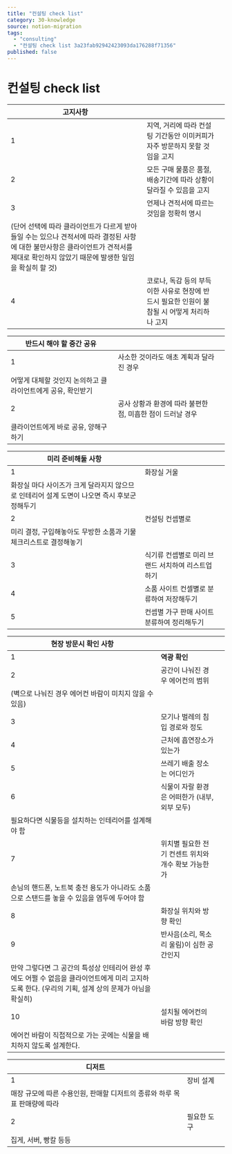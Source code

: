 ```yaml
---
title: "컨설팅 check list"
category: 30-knowledge
source: notion-migration
tags:
  - "consulting"
  - "컨설팅 check list 3a23fab92942423093da176288f71356"
published: false
---
```


# 컨설팅 check list

| **고지사항** |  |  |
| --- | --- | --- |
| 1 | 지역, 거리에 따라 컨설팅 기간동안 이미커피가 자주 방문하지 못할 것임을 고지 |  |
| 2 | 모든 구매 물품은 품절, 배송기간에 따라 상황이 달라질 수 있음을 고지 |  |
| 3 | 언제나 견적서에 따르는 것임을 정확히 명시
(단어 선택에 따라 클라이언트가 다르게 받아들일 수는 있으나 견적서에 따라 결정된 사항에 대한 불만사항은 클라이언트가 견적서를 제대로 확인하지 않았기 때문에 발생한 일임을 확실히 할 것) |  |
| 4 | 코로나, 독감 등의 부득이한 사유로 현장에 반드시 필요한 인원이 불참될 시 어떻게 처리하나 고지 |  |

| **반드시 해야 할 중간 공유** |  |  |
| --- | --- | --- |
| 1 | 사소한 것이라도 애초 계획과 달라진 경우
어떻게 대체할 것인지 논의하고 클라이언트에게 공유, 확인받기 |  |
| 2 | 공사 상황과 환경에 따라 불편한 점, 미흡한 점이 드러날 경우
클라이언트에게 바로 공유, 양해구하기 |  |

| **미리 준비해둘 사항** |  |  |
| --- | --- | --- |
| 1 | 화장실 거울
화장실 마다 사이즈가 크게 달라지지 않으므로 인테리어 설계 도면이 나오면 즉시 후보군 정해두기 |  |
| 2 | 컨설팅 컨셉별로
미리 결정, 구입해놓아도 무방한 소품과 기물 체크리스트로 결정해놓기 |  |
| 3 | 식기류 컨셉별로 미리 브랜드 서치하여 리스트업하기 |  |
| 4 | 소품 사이트 컨셀별로 분류하여 저장해두기 |  |
| 5 | 컨셉별 가구 판매 사이트 분류하여 정리해두기 |  |

| **현장 방문시 확인 사항** |  |  |
| --- | --- | --- |
| 1 | **역광 확인** |  |
| 2 | 공간이 나눠진 경우 에어컨의 범위
(벽으로 나눠진 경우 에어컨 바람이 미치지 않을 수 있음) |  |
| 3 | 모기나 벌레의 침입 경로와 정도 |  |
| 4 | 근처에 흡연장소가 있는가 |  |
| 5 | 쓰레기 배출 장소는 어디인가 |  |
| 6 | 식물이 자랄 환경은 어떠한가 (내부, 외부 모두)
필요하다면 식물등을 설치하는 인테리어를 설계해야 함 |  |
| 7 | 위치별 필요한 전기 컨센트 위치와 개수 확보 가능한가
손님의 핸드폰, 노트북 충전 용도가 아니라도 소품으로 스탠드를 놓을 수 있음을 염두에 두어야 함 |  |
| 8 | 화장실 위치와 방향 확인 |  |
| 9 | 반사음(소리, 목소리 울림)이 심한 공간인지
만약 그렇다면 그 공간의 특성상 인테리어 완성 후에도 어쩔 수 없음을 클라이언트에게 미리 고지하도록 한다. (우리의 기획, 설계 상의 문제가 아님을 확실히) |  |
| 10 | 설치될 에어컨의 바람 방향 확인
에어컨 바람이 직접적으로 가는 곳에는 식물을 배치하지 않도록 설계한다. |  |

| **디저트** |  |  |
| --- | --- | --- |
| 1 | 장비 설계
매장 규모에 따른 수용인원, 판매할 디저트의 종류와 하루 목표 판매량에 따라 |  |
| 2 | 필요한 도구
집게, 서버, 빵칼 등등 |  |
